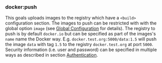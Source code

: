 ### docker:push

This goals uploads images to the registry which have a `<build>`
configuration section. The images to push can be restricted with with
the global option `image` (see
[Global Configuration](global-configuration.html) for details). The
registry to push is by default `docker.io` but can be
specified as part of the images's `name` name the Docker
way. E.g. `docker.test.org:5000/data:1.5` will push the image `data`
with tag `1.5` to the registry `docker.test.org` at port
`5000`. Security information (i.e. user and password) can be specified
in multiple ways as described in section [Authentication](authentication.html).

